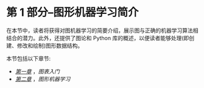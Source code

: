 

# 第 1 部分–图形机器学习简介

在本节中，读者将获得对图机器学习的简要介绍，展示图与正确的机器学习算法相结合的潜力。此外，还提供了图论和 Python 库的概述，以便读者能够处理(即创建、修改和绘制)图形数据结构。

本节包括以下章节:

*   [*第一章*](B16069_01_Final_JM_ePub.xhtml#_idTextAnchor014) ，*图表入门*
*   [*第二章*](B16069_02_Final_JM_ePub.xhtml#_idTextAnchor035) ，*图形机器学习*